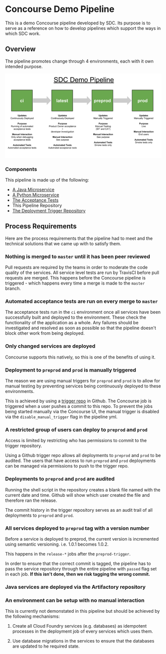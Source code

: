 # Concourse Demo Pipeline

This is a demo Concourse pipeline developed by SDC. Its purpose is to
serve as a reference on how to develop pipelines which support the ways
in which SDC work.

## Overview

The pipeline promotes change through 4 environments, each with it own
intended purpose.

![Environment pipeline](sdc-pipeline-environments.svg)

### Components

This pipeline is made up of the following:

- [A Java Microservice](https://github.com/ONSdigital/concourse-demo-java-service)
- [A Python Microservice](https://github.com/ONSdigital/concourse-demo-python-service)
- [The Acceptance Tests](https://github.com/ONSdigital/concourse-demo-acceptance-tests)
- This Pipeline Repository
- [The Deployment Trigger Repository](https://github.com/ONSdigital/concourse-demo-deploy-trigger)

## Process Requirements

Here are the process requirements that the pipeline had to meet and the
technical solutions that we came up with to satisfy them.

### Nothing is merged to `master` until it has been peer reviewed

Pull requests are required by the teams in order to moderate the code
quality of the services. All service level tests are run by TravisCI
before pull requests are merged. This happens before the Concourse
pipeline is triggered - which happens every time a merge is made to the
`master` branch.

### Automated acceptance tests are run on every merge to `master`

The acceptance tests run in the `ci` environment once all services have
been successfully built and deployed to the environment. These check
the functionality of the application as a whole.  Any failures should be
investigated and resolved as soon as possible so that the pipeline
doesn't block other work from being deployed.

### Only changed services are deployed

Concourse supports this natively, so this is one of the benefits of
using it.

### Deployment to `preprod` and `prod` is manually triggered

The reason we are using manual triggers for `preprod` and `prod` is to
allow for manual testing by preventing services being continuously
deployed to these environments.

This is achieved by using a
[trigger repo](https://github.com/ONSdigital/concourse-demo-deploy-trigger)
in Github.  The Concourse job is triggered when a user
pushes a commit to this repo. To prevent the jobs being started
manually via the Concourse UI, the manual trigger is disabled via the
`disable_manual_trigger` flag in the pipeline yml.

### A restricted group of users can deploy to `preprod` and `prod`

Access is limited by restricting who has permissions to commit to the
trigger repository.

Using a Github trigger repo allows all deployments to `preprod` and
`prod` to be audited.  The users that have access to run `preprod` and
`prod` deployments can be managed via permissions to push to the trigger
repo.

### Deployments to `preprod` and `prod` are audited

Running the shell script in the repository creates a blank file named
with the current date and time.  Github will show which user created the
file and therefore ran the release.

The commit history in the trigger repository serves as an audit trail of
all deployments to `preprod` and `prod`.

### All services deployed to `preprod` tag with a version number

Before a service is deployed to preprod, the current version is
incremented using semantic versioning. i.e. 1.0.1 becomes 1.0.2.

This happens in the `release-*` jobs after the `preprod-trigger`.

In order to ensure that the correct commit is tagged, the pipeline has to
pass the service repository through the entire pipeline with `passed`
flag set in each job. **If this isn't done, then we risk tagging the wrong
commit.**

### Java services are deployed via the Artifactory repository

### An environment can be setup with no manual interaction
This is currently not demonstated in this pipeline but should be achieved
by the following mechanisms:

1. Create all Cloud Foundry services (e.g. databases) as idempotent
   processes in the deployment job of every services which uses them.

1. Use database migrations in the services to ensure that the databases
   are updated to he required state.